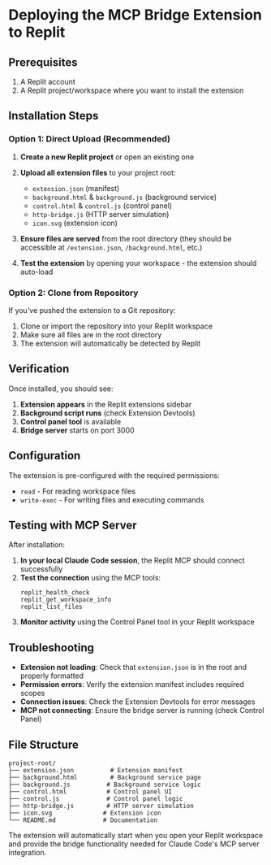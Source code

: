 # Deploying the MCP Bridge Extension to Replit

## Prerequisites

1. A Replit account
2. A Replit project/workspace where you want to install the extension

## Installation Steps

### Option 1: Direct Upload (Recommended)

1. **Create a new Replit project** or open an existing one
2. **Upload all extension files** to your project root:
   - `extension.json` (manifest)
   - `background.html` & `background.js` (background service)
   - `control.html` & `control.js` (control panel)
   - `http-bridge.js` (HTTP server simulation)
   - `icon.svg` (extension icon)

3. **Ensure files are served** from the root directory (they should be accessible at `/extension.json`, `/background.html`, etc.)

4. **Test the extension** by opening your workspace - the extension should auto-load

### Option 2: Clone from Repository

If you've pushed the extension to a Git repository:

1. Clone or import the repository into your Replit workspace
2. Make sure all files are in the root directory
3. The extension will automatically be detected by Replit

## Verification

Once installed, you should see:

1. **Extension appears** in the Replit extensions sidebar
2. **Background script runs** (check Extension Devtools)
3. **Control panel tool** is available
4. **Bridge server** starts on port 3000

## Configuration

The extension is pre-configured with the required permissions:
- `read` - For reading workspace files  
- `write-exec` - For writing files and executing commands

## Testing with MCP Server

After installation:

1. **In your local Claude Code session**, the Replit MCP should connect successfully
2. **Test the connection** using the MCP tools:
   ```
   replit_health_check
   replit_get_workspace_info
   replit_list_files
   ```
3. **Monitor activity** using the Control Panel tool in your Replit workspace

## Troubleshooting

- **Extension not loading**: Check that `extension.json` is in the root and properly formatted
- **Permission errors**: Verify the extension manifest includes required scopes
- **Connection issues**: Check the Extension Devtools for error messages
- **MCP not connecting**: Ensure the bridge server is running (check Control Panel)

## File Structure

```
project-root/
├── extension.json          # Extension manifest
├── background.html         # Background service page
├── background.js          # Background service logic  
├── control.html           # Control panel UI
├── control.js             # Control panel logic
├── http-bridge.js         # HTTP server simulation
├── icon.svg              # Extension icon
└── README.md             # Documentation
```

The extension will automatically start when you open your Replit workspace and provide the bridge functionality needed for Claude Code's MCP server integration.